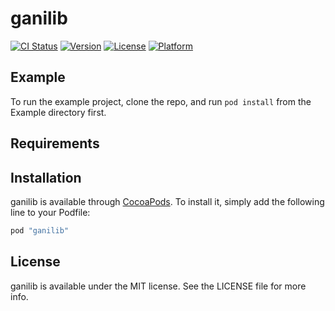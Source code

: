 # ganilib

[![CI Status](http://img.shields.io/travis/apinrdw/ganilib.svg?style=flat)](https://travis-ci.org/apinrdw/ganilib)
[![Version](https://img.shields.io/cocoapods/v/ganilib.svg?style=flat)](http://cocoapods.org/pods/ganilib)
[![License](https://img.shields.io/cocoapods/l/ganilib.svg?style=flat)](http://cocoapods.org/pods/ganilib)
[![Platform](https://img.shields.io/cocoapods/p/ganilib.svg?style=flat)](http://cocoapods.org/pods/ganilib)

## Example

To run the example project, clone the repo, and run `pod install` from the Example directory first.

## Requirements

## Installation

ganilib is available through [CocoaPods](http://cocoapods.org). To install
it, simply add the following line to your Podfile:

```ruby
pod "ganilib"
```

## License

ganilib is available under the MIT license. See the LICENSE file for more info.
